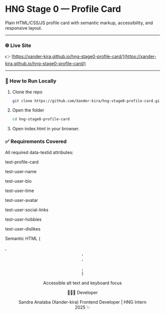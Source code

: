 # HNG Stage 0 — Profile Card

Plain HTML/CSS/JS profile card with semantic markup, accessibility, and responsive layout.

---

### 🌐 Live Site
👉 [https://xander-kira.github.io/hng-stage0-profile-card/](https://xander-kira.github.io/hng-stage0-profile-card/)

---

### 🧠 How to Run Locally
1. Clone the repo  
      ```bash
   git clone https://github.com/Xander-kira/hng-stage0-profile-card.git
     ``` 

2. Open the folder  
    ```bash
   cd hng-stage0-profile-card
    ``` 

3. Open index.html in your browser.

### ✅ Requirements Covered
All required data-testid attributes:

test-profile-card

test-user-name

test-user-bio

test-user-time

test-user-avatar

test-user-social-links

test-user-hobbies

test-user-dislikes

Semantic HTML (<article>, <header>, <section>, <figure>, <nav>)

Accessible alt text and keyboard focus

👩🏽‍💻 Developer

Sandra Analaba (Xander-kira)
Frontend Developer | HNG Intern 2025 ✨
